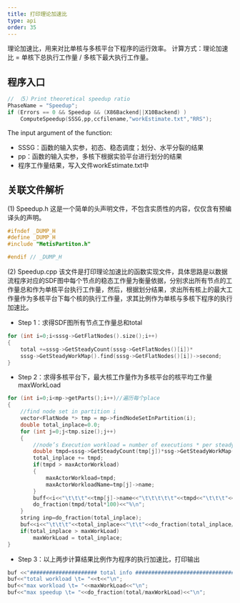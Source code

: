 ```yaml
---
title: 打印理论加速比
type: api
order: 35
---
```


理论加速比，用来对比单核与多核平台下程序的运行效率。
计算方式：理论加速比 = 单核下总执行工作量 / 多核下最大执行工作量。

## 程序入口
```c++
// （5）Print theoretical speedup ratio
PhaseName = "Speedup";
if (Errors == 0 && Speedup && (X86Backend||X10Backend) )
    ComputeSpeedup(SSSG,pp,ccfilename,"workEstimate.txt","RRS");
```
The input argument of the function:
-	SSSG：函数的输入实参，初态、稳态调度；划分、水平分裂的结果
-	pp：函数的输入实参，多核下根据实验平台进行划分的结果
-	程序工作量结果，写入文件workEstimate.txt中

## 关联文件解析
(1)	Speedup.h
这是一个简单的头声明文件，不包含实质性的内容，仅仅含有预编译头的声明。

```c++
#ifndef _DUMP_H
#define _DUMP_H
#include "MetisPartiton.h"

#endif // _DUMP_H

```
(2)	Speedup.cpp
该文件是打印理论加速比的函数实现文件，具体思路是以数据流程序对应的SDF图中每个节点的稳态工作量为衡量依据，分别求出所有节点的工作量总和作为单核平台执行工作量，然后，根据划分结果，求出所有核上的最大工作量作为多核平台下每个核的执行工作量，求其比例作为单核与多核下程序的执行加速比。

- Step 1：求得SDF图所有节点工作量总和total
```c++
for (int i=0;i<sssg->GetFlatNodes().size();i++)
{
	total +=sssg->GetSteadyCount(sssg->GetFlatNodes()[i])*
    sssg->GetSteadyWorkMap().find(sssg->GetFlatNodes()[i])->second;
}

```

- Step 2：求得多核平台下，最大核工作量作为多核平台的核平均工作量maxWorkLoad
```c++
for (int i=0;i<mp->getParts();i++)//遍历每个place
{
    //find node set in partition i
    vector<FlatNode *> tmp = mp->findNodeSetInPartition(i);
    double total_inplace=0.0;
    for (int j=0;j<tmp.size();j++)
    {
        //node’s Execution workload = number of executions * per steady-state workload
        double tmpd=sssg->GetSteadyCount(tmp[j])*ssg->GetSteadyWorkMap().find(tmp[j])->second;
        total_inplace += tmpd;
        if(tmpd > maxActorWorkload) 
        {
            maxActorWorkload=tmpd;
            maxActorWorkloadName=tmp[j]->name;
        }		
        buff<<i<<"\t\t\t"<<tmp[j]->name<<"\t\t\t\t\t"<<tmpd<<"\t\t\t"<<
        do_fraction(tmpd/total*100)<<"%\n";
    }
    string inp=do_fraction(total_inplace);
    buf<<i<<"\t\t\t"<<total_inplace<<"\t\t"<<do_fraction(total_inplace/total*100)<<"%\n";
    if(total_inplace > maxWorkLoad) 
        maxWorkLoad = total_inplace;
}
```

- Step 3：以上两步计算结果比例作为程序的执行加速比，打印输出
```c++
buf <<"##################### total info ###############################\n";
buf<<"total workload \t= "<<t<<"\n";
buf<<"max workload \t= "<<maxWorkLoad<<"\n";
buf<<"max speedup \t= "<<do_fraction(total/maxWorkLoad)<<"\n";
```
